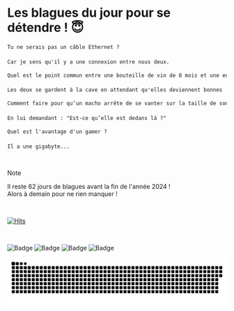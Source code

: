 
<h1>Les blagues du jour pour se détendre ! 😇</h1>

```diff
Tu ne serais pas un câble Ethernet ?

Car je sens qu'il y a une connexion entre nous deux.
```

```diff
Quel est le point commun entre une bouteille de vin de 8 mois et une enfant de 8 ans ?

Les deux se gardent à la cave en attendant qu'elles deviennent bonnes !
```

```diff
Comment faire pour qu’un macho arrête de se vanter sur la taille de son sexe pendant l’amour ?

En lui demandant : "Est-ce qu’elle est dedans là ?"
```

```diff
Quel est l'avantage d'un gamer ?

Il a une gigabyte...
```

<br/>

> [!NOTE]
> Il reste 62 jours de blagues avant la fin de l'année 2024 ! <br/>
> Alors à demain pour ne rien manquer !

<br/>


[![Hits](https://hits.seeyoufarm.com/api/count/incr/badge.svg?url=https%3A%2F%2Fgithub.com%2FClems02%2Fhit-counter&count_bg=%23003E80&title_bg=%235C9FE1&icon=powershell.svg&icon_color=%23FFFFFF&title=Visite&edge_flat=false)](https://hits.seeyoufarm.com)


<br/>


![Badge](https://img.shields.io/badge/Last%20updated%20on-white?style=for-the-badge&logo=clockify)   ![Badge](https://img.shields.io/badge/31/10-white?style=for-the-badge) ![Badge](https://img.shields.io/badge/at-white?style=for-the-badge) ![Badge](https://img.shields.io/badge/03:03-white?style=for-the-badge)


<p align="center">
 <img width="1000" src="assets/github-snake.svg" alt="snake"/>
</p>
